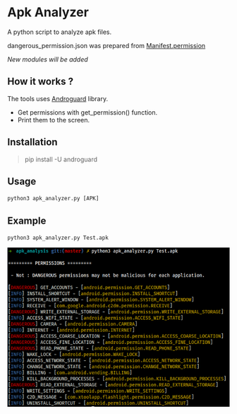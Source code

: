 # Apk Analyzer

A python script to analyze apk files. 

dangerous_permission.json was prepared from [Manifest.permission](https://developer.android.com/reference/android/Manifest.permission)

*New modules will be added*

## How it works ?
The tools uses [Androguard](https://github.com/androguard/androguard) library.
- Get permissions with get_permission() function.
- Print them to the screen.

## Installation

> pip install -U androguard

## Usage

```python
python3 apk_analyzer.py [APK] 
```

## Example

```python
python3 apk_analyzer.py Test.apk
```

<img src="/pics/apk_analyzer.png"
     style="float: left; margin-right: 10px;" />